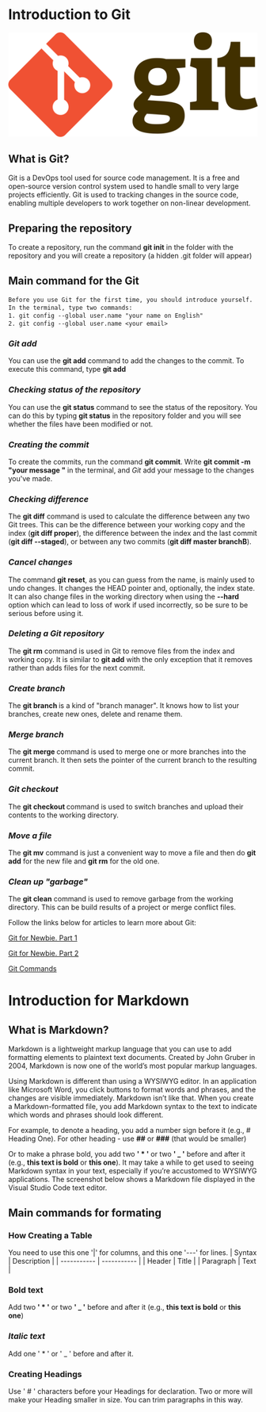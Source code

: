 # Introduction to Git

![logoGit](Git-logo.png)

## What is Git?
Git is a DevOps tool used for source code management. It is a free and open-source version control system used to handle small to very large projects efficiently. Git is used to tracking changes in the source code, enabling multiple developers to work together on non-linear development.

## Preparing the repository
To create a repository, run the command **git init** in the folder with the repository and you will create a repository (a hidden .git folder will appear)

## Main command for the Git
    Before you use Git for the first time, you should introduce yourself. In the terminal, type two commands:
    1. git config --global user.name "your name on English"
    2. git config --global user.name <your email>

### *Git add*
You can use the **git add** command to add the changes to the commit. To execute this command, type **git add <file name>**

### *Checking status of the repository*
You can use the **git status** command to see the status of the repository. You can do this by typing **git status** in the repository folder and you will see whether the files have been modified or not.

### *Creating the commit*
To create the commits, run the command **git commit**. Write **git commit -m "your message "** in the terminal, and *Git* add your message to the changes you've made.

### *Checking difference*
The **git diff** command is used to calculate the difference between any two Git trees. This can be the difference between your working copy and the index (**git diff proper**), the difference between the index and the last commit (**git diff --staged**), or between any two commits (**git diff master branchB**).

### *Cancel changes* 
The command **git reset**, as you can guess from the name, is mainly used to undo changes. It changes the HEAD pointer and, optionally, the index state. It can also change files in the working directory when using the **--hard** option which can lead to loss of work if used incorrectly, so be sure to be serious before using it.

### *Deleting a Git repository*
The **git rm** command is used in Git to remove files from the index and working copy. It is similar to **git add** with the only exception that it removes rather than adds files for the next commit.

### *Create branch*
The **git branch <name of branch>** is a kind of "branch manager". It knows how to list your branches, create new ones, delete and rename them.

### *Merge branch*
The __git merge <name of braunch to merge>__ command is used to merge one or more branches into the current branch. It then sets the pointer of the current branch to the resulting commit.

### *Git checkout*
The **git checkout <name of branch>** command is used to switch branches and upload their contents to the working directory.

### *Move a file*
The **git mv** command is just a convenient way to move a file and then do **git add** for the new file and **git rm** for the old one.

### *Clean up "garbage"*
The **git clean** command is used to remove garbage from the working directory. This can be build results of a project or merge conflict files.

Follow the links below for articles to learn more about Git:

[Git for Newbie. Part 1](https://habr.com/ru/post/541258/)

[Git for Newbie. Part 2](https://habr.com/ru/post/542616/)

[Git Commands](https://git-scm.com/book/ru/v2/%D0%92%D0%B2%D0%B5%D0%B4%D0%B5%D0%BD%D0%B8%D0%B5-%D0%9E-%D1%81%D0%B8%D1%81%D1%82%D0%B5%D0%BC%D0%B5-%D0%BA%D0%BE%D0%BD%D1%82%D1%80%D0%BE%D0%BB%D1%8F-%D0%B2%D0%B5%D1%80%D1%81%D0%B8%D0%B9)


# Introduction for Markdown
## What is Markdown?

Markdown is a lightweight markup language that you can use to add formatting elements to plaintext text documents. Created by John Gruber in 2004, Markdown is now one of the world’s most popular markup languages.

Using Markdown is different than using a WYSIWYG editor. In an application like Microsoft Word, you click buttons to format words and phrases, and the changes are visible immediately. Markdown isn’t like that. When you create a Markdown-formatted file, you add Markdown syntax to the text to indicate which words and phrases should look different.

For example, to denote a heading, you add a number sign before it (e.g., # Heading One). For other heading - use **##** or **###** (that would be smaller)

Or to make a phrase bold, you add two **' * '** or two **' _ '** before and after it (e.g., **this text is bold** or __this one__). It may take a while to get used to seeing Markdown syntax in your text, especially if you’re accustomed to WYSIWYG applications. The screenshot below shows a Markdown file displayed in the Visual Studio Code text editor.

## Main commands for formating

### How Creating a Table
You need to use this one '|' for columns, and this one '---' for lines. 
| Syntax | Description |
| ----------- | ----------- |
| Header | Title |
| Paragraph | Text |

### **Bold** __text__
Add two **' * '** or two **' _ '** before and after it (e.g., **this text is bold** or __this one__)

### *Italic* _text_
Add one ' * ' or ' _ ' before and after it.

### Creating Headings
Use ' # ' characters before your Headings for declaration. Two or more will make your Heading smaller in size. You can trim paragraphs in this way.